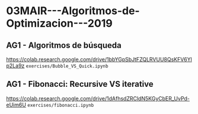 # 03MAIR---Algoritmos-de-Optimizacion---2019

## AG1 - Algoritmos de búsqueda
https://colab.research.google.com/drive/1bbYGpSbJtFZQLRVUU8QsKFV6Ylp2La9z
`exercises/Bubble_VS_Quick.ipynb`

## AG1 - Fibonacci: Recursive VS iterative
https://colab.research.google.com/drive/1dAfhsdZRCldN5KGyCbER_UvPd-eUim6U
`exercises/fibonacci.ipynb`
